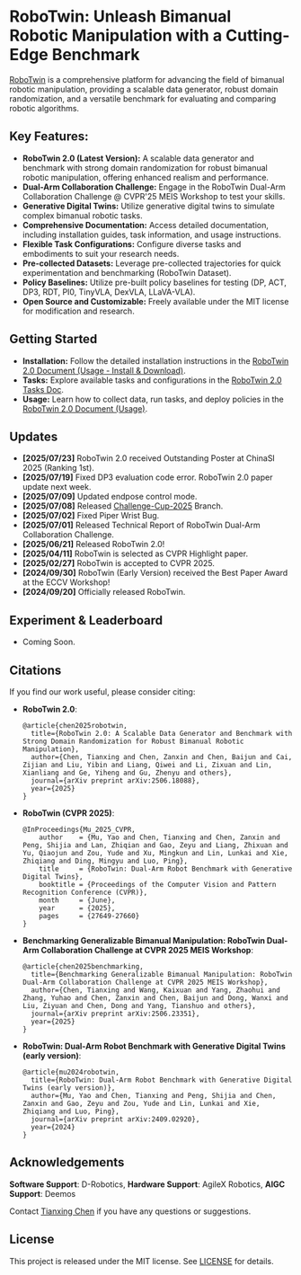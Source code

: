 # RoboTwin: Unleash Bimanual Robotic Manipulation with a Cutting-Edge Benchmark

[RoboTwin](https://github.com/RoboTwin-Platform/RoboTwin) is a comprehensive platform for advancing the field of bimanual robotic manipulation, providing a scalable data generator, robust domain randomization, and a versatile benchmark for evaluating and comparing robotic algorithms.

## Key Features:

*   **RoboTwin 2.0 (Latest Version):**  A scalable data generator and benchmark with strong domain randomization for robust bimanual robotic manipulation, offering enhanced realism and performance.
*   **Dual-Arm Collaboration Challenge:**  Engage in the RoboTwin Dual-Arm Collaboration Challenge @ CVPR'25 MEIS Workshop to test your skills.
*   **Generative Digital Twins:** Utilize generative digital twins to simulate complex bimanual robotic tasks.
*   **Comprehensive Documentation:** Access detailed documentation, including installation guides, task information, and usage instructions.
*   **Flexible Task Configurations:** Configure diverse tasks and embodiments to suit your research needs.
*   **Pre-collected Datasets:** Leverage pre-collected trajectories for quick experimentation and benchmarking (RoboTwin Dataset).
*   **Policy Baselines:** Utilize pre-built policy baselines for testing (DP, ACT, DP3, RDT, PI0, TinyVLA, DexVLA, LLaVA-VLA).
*   **Open Source and Customizable:**  Freely available under the MIT license for modification and research.

##  Getting Started

*   **Installation:** Follow the detailed installation instructions in the [RoboTwin 2.0 Document (Usage - Install & Download)](https://robotwin-platform.github.io/doc/usage/robotwin-install.html).
*   **Tasks:** Explore available tasks and configurations in the [RoboTwin 2.0 Tasks Doc](https://robotwin-platform.github.io/doc/tasks/index.html).
*   **Usage:** Learn how to collect data, run tasks, and deploy policies in the [RoboTwin 2.0 Document (Usage)](https://robotwin-platform.github.io/doc/usage/index.html).

##  Updates

*   **[2025/07/23]** RoboTwin 2.0 received Outstanding Poster at ChinaSI 2025 (Ranking 1st).
*   **[2025/07/19]** Fixed DP3 evaluation code error.  RoboTwin 2.0 paper update next week.
*   **[2025/07/09]** Updated endpose control mode.
*   **[2025/07/08]** Released [Challenge-Cup-2025](https://github.com/RoboTwin-Platform/RoboTwin/tree/Challenge-Cup-2025) Branch.
*   **[2025/07/02]** Fixed Piper Wrist Bug.
*   **[2025/07/01]** Released Technical Report of RoboTwin Dual-Arm Collaboration Challenge.
*   **[2025/06/21]** Released RoboTwin 2.0!
*   **[2025/04/11]** RoboTwin is selected as CVPR Highlight paper.
*   **[2025/02/27]** RoboTwin is accepted to CVPR 2025.
*   **[2024/09/30]** RoboTwin (Early Version) received the Best Paper Award at the ECCV Workshop!
*   **[2024/09/20]** Officially released RoboTwin.

## Experiment & Leaderboard

*   Coming Soon.

## Citations

If you find our work useful, please consider citing:

*   **RoboTwin 2.0**:
    ```
    @article{chen2025robotwin,
      title={RoboTwin 2.0: A Scalable Data Generator and Benchmark with Strong Domain Randomization for Robust Bimanual Robotic Manipulation},
      author={Chen, Tianxing and Chen, Zanxin and Chen, Baijun and Cai, Zijian and Liu, Yibin and Liang, Qiwei and Li, Zixuan and Lin, Xianliang and Ge, Yiheng and Gu, Zhenyu and others},
      journal={arXiv preprint arXiv:2506.18088},
      year={2025}
    }
    ```
*   **RoboTwin (CVPR 2025)**:
    ```
    @InProceedings{Mu_2025_CVPR,
        author    = {Mu, Yao and Chen, Tianxing and Chen, Zanxin and Peng, Shijia and Lan, Zhiqian and Gao, Zeyu and Liang, Zhixuan and Yu, Qiaojun and Zou, Yude and Xu, Mingkun and Lin, Lunkai and Xie, Zhiqiang and Ding, Mingyu and Luo, Ping},
        title     = {RoboTwin: Dual-Arm Robot Benchmark with Generative Digital Twins},
        booktitle = {Proceedings of the Computer Vision and Pattern Recognition Conference (CVPR)},
        month     = {June},
        year      = {2025},
        pages     = {27649-27660}
    }
    ```

*   **Benchmarking Generalizable Bimanual Manipulation: RoboTwin Dual-Arm Collaboration Challenge at CVPR 2025 MEIS Workshop**:
    ```
    @article{chen2025benchmarking,
      title={Benchmarking Generalizable Bimanual Manipulation: RoboTwin Dual-Arm Collaboration Challenge at CVPR 2025 MEIS Workshop},
      author={Chen, Tianxing and Wang, Kaixuan and Yang, Zhaohui and Zhang, Yuhao and Chen, Zanxin and Chen, Baijun and Dong, Wanxi and Liu, Ziyuan and Chen, Dong and Yang, Tianshuo and others},
      journal={arXiv preprint arXiv:2506.23351},
      year={2025}
    }
    ```

*   **RoboTwin: Dual-Arm Robot Benchmark with Generative Digital Twins (early version)**:
    ```
    @article{mu2024robotwin,
      title={RoboTwin: Dual-Arm Robot Benchmark with Generative Digital Twins (early version)},
      author={Mu, Yao and Chen, Tianxing and Peng, Shijia and Chen, Zanxin and Gao, Zeyu and Zou, Yude and Lin, Lunkai and Xie, Zhiqiang and Luo, Ping},
      journal={arXiv preprint arXiv:2409.02920},
      year={2024}
    }
    ```

## Acknowledgements

**Software Support**: D-Robotics, **Hardware Support**: AgileX Robotics, **AIGC Support**: Deemos

Contact [Tianxing Chen](https://tianxingchen.github.io) if you have any questions or suggestions.

## License

This project is released under the MIT license. See [LICENSE](./LICENSE) for details.